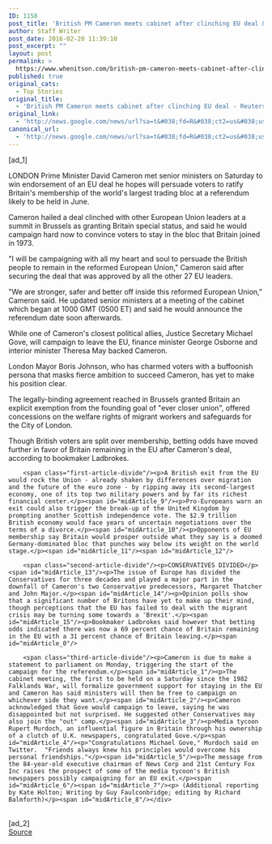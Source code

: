 ```yaml
---
ID: 1158
post_title: 'British PM Cameron meets cabinet after clinching EU deal &#8211; Reuters'
author: Staff Writer
post_date: 2016-02-20 11:39:10
post_excerpt: ""
layout: post
permalink: >
  https://www.whenitson.com/british-pm-cameron-meets-cabinet-after-clinching-eu-deal-reuters/
published: true
original_cats:
  - Top Stories
original_title:
  - 'British PM Cameron meets cabinet after clinching EU deal - Reuters'
original_link:
  - 'http://news.google.com/news/url?sa=t&#038;fd=R&#038;ct2=us&#038;usg=AFQjCNEt2Fd9WSbb86DMqqh2PNMMsvs69Q&#038;clid=c3a7d30bb8a4878e06b80cf16b898331&#038;cid=52779046373115&#038;ei=XlDIVrDYB9DChAHspIy4CA&#038;url=http://www.reuters.com/article/us-britain-eu-idUSKCN0VT09I'
canonical_url:
  - 'http://news.google.com/news/url?sa=t&#038;fd=R&#038;ct2=us&#038;usg=AFQjCNEt2Fd9WSbb86DMqqh2PNMMsvs69Q&#038;clid=c3a7d30bb8a4878e06b80cf16b898331&#038;cid=52779046373115&#038;ei=XlDIVrDYB9DChAHspIy4CA&#038;url=http://www.reuters.com/article/us-britain-eu-idUSKCN0VT09I'
---
```

 [ad_1]
<br><div id="articleText">
<span id="midArticle_start"/>

<span id="midArticle_0"/><span class="focusParagraph" readability="4"><p><span class="articleLocation">LONDON</span> Prime Minister David Cameron met senior ministers on Saturday to win endorsement of an EU deal he hopes will persuade voters to ratify Britain's membership of the world's largest trading bloc at a referendum likely to be held in June.</p></span><span id="midArticle_1"/><p>Cameron hailed a deal clinched with other European Union leaders at a summit in Brussels as granting Britain special status, and said he would campaign hard now to convince voters to stay in the bloc that Britain joined in 1973.</p><span id="midArticle_2"/><p>"I will be campaigning with all my heart and soul to persuade the British people to remain in the reformed European Union," Cameron said after securing the deal that was approved by all the other 27 EU leaders.</p><span id="midArticle_3"/><p>"We are stronger, safer and better off inside this reformed European Union," Cameron said. He updated senior ministers at a  meeting of the cabinet which began at 1000 GMT (0500 ET) and said he would announce the referendum date soon afterwards.</p><span id="midArticle_4"/><p>While one of Cameron's closest political allies, Justice Secretary Michael Gove, will campaign to leave the EU, finance minister George Osborne and interior minister Theresa May backed Cameron.</p><span id="midArticle_5"/><p>London Mayor Boris Johnson, who has charmed voters with a buffoonish persona that masks fierce ambition to succeed Cameron, has yet to make his position clear.</p><span id="midArticle_6"/><p>The legally-binding agreement reached in Brussels granted Britain an explicit exemption from the founding goal of "ever closer union", offered concessions on the welfare rights of migrant workers and safeguards for the City of London.</p><span id="midArticle_7"/><p>Though British voters are split over membership, betting odds have moved further in favor of Britain remaining in the EU after Cameron's deal, according to bookmaker Ladbrokes.</p><span id="midArticle_8"/>
        
        <span class="first-article-divide"/><p>A British exit from the EU would rock the Union - already shaken by differences over migration and the future of the euro zone - by ripping away its second-largest economy, one of its top two military powers and by far its richest financial center.</p><span id="midArticle_9"/><p>Pro-Europeans warn an exit could also trigger the break-up of the United Kingdom by prompting another Scottish independence vote. The $2.9 trillion British economy would face years of uncertain negotiations over the terms of a divorce.</p><span id="midArticle_10"/><p>Opponents of EU membership say Britain would prosper outside what they say is a doomed Germany-dominated bloc that punches way below its weight on the world stage.</p><span id="midArticle_11"/><span id="midArticle_12"/>
        
        <span class="second-article-divide"/><p>CONSERVATIVES DIVIDED</p><span id="midArticle_13"/><p>The issue of Europe has divided the Conservatives for three decades and played a major part in the downfall of Cameron's two Conservative predecessors, Margaret Thatcher and John Major.</p><span id="midArticle_14"/><p>Opinion polls show that a significant number of Britons have yet to make up their mind, though perceptions that the EU has failed to deal with the migrant crisis may be turning some towards a 'Brexit'.</p><span id="midArticle_15"/><p>Bookmaker Ladbrokes said however that betting odds indicated there was now a 69 percent chance of Britain remaining in the EU with a 31 percent chance of Britain leaving.</p><span id="midArticle_0"/>
        
        <span class="third-article-divide"/><p>Cameron is due to make a statement to parliament on Monday, triggering the start of the campaign for the referendum.</p><span id="midArticle_1"/><p>The cabinet meeting, the first to be held on a Saturday since the 1982 Falklands War, will formalize government support for staying in the EU and Cameron has said ministers will then be free to campaign on whichever side they want.</p><span id="midArticle_2"/><p>Cameron acknowledged that Gove would campaign to leave, saying he was disappointed but not surprised. He suggested other Conservatives may also join the "out" camp.</p><span id="midArticle_3"/><p>Media tycoon Rupert Murdoch, an influential figure in Britain through his ownership of a clutch of U.K. newspapers, congratulated Gove.</p><span id="midArticle_4"/><p>"Congratulations Michael Gove," Murdoch said on Twitter.  "Friends always knew his principles would overcome his personal friendships."</p><span id="midArticle_5"/><p>The message from the 84-year-old executive chairman of News Corp and 21st Century Fox Inc raises the prospect of some of the media tycoon's British newspapers possibly campaigning for an EU exit.</p><span id="midArticle_6"/><span id="midArticle_7"/><p> (Additional reporting by Kate Holton; Writing by Guy Faulconbridge; editing by Richard Balmforth)</p><span id="midArticle_8"/></div>
<br>[ad_2]
<br><a href="http://news.google.com/news/url?sa=t&#038;fd=R&#038;ct2=us&#038;usg=AFQjCNEt2Fd9WSbb86DMqqh2PNMMsvs69Q&#038;clid=c3a7d30bb8a4878e06b80cf16b898331&#038;cid=52779046373115&#038;ei=XlDIVrDYB9DChAHspIy4CA&#038;url=http://www.reuters.com/article/us-britain-eu-idUSKCN0VT09I">Source </a>